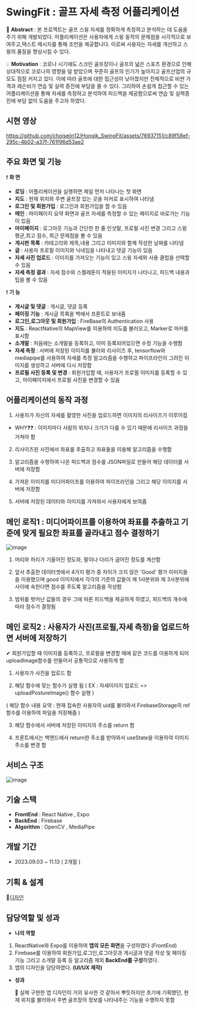# SwingFit : 골프 자세 측정 어플리케이션

📢 **Abstract** : 본 프로젝트는 골프 스윙 자세를 정확하게 측정하고 분석하는 데 도움을 주기 위해 개발되었다.
어플리케이션은 사용자에게 스윙 동작의 문제점을 시각적으로 보여주고,텍스트 메시지를 통해 조언을 제공합니다. 이로써 사용자는 자세를 개선하고 스윙의 품질을 향상시킬 수 있다.


💡 **Motivation** : 코로나 시기에도 스크린 골프장이나 골프의 넓은 스포츠 환경으로 인해 상대적으로 코로나의 영향을 덜 받았으며 꾸준히 골프의 인기가 높아지고 골프산업의 규모도 점점 커지고 있다. 
이에 따라 골프에 대한 접근성이 낮아졌지만 전체적으로 비싼 가격과 레슨비가 연습 및 실력 증진에 부담을 줄 수 있다.
그리하여 손쉽게 접근할 수 있는 어플리케이션을 통해 자세를 측정하고 분석하여 피드백을 제공함으로써 연습 및 실력증진에 부담 없이 도움을 주고자 하였다.

## 시현 영상 


https://github.com/choisejin12/Hongik_SwingFit/assets/76937151/c89f58ef-295c-4b02-a37f-761f96d53ae2



## 주요 화면 및 기능

❗  **화 면**
- **로딩** : 어플리케이션을 실행하면 제일 먼저 나타나는 첫 화면
- **지도** : 현재 위치와 주변 골프장 있는 곳을 마커로 표시하여 나타냄
- **로그인 및 회원가입** : 로그인과 회원가입을 할 수 있음
- **메인** : 마이페이지 요약 화면과 골프 자세를 측정할 수 있는 페이지로 바로가는 기능이 있음
- **마이페이지** : 로그아웃 기능과 간단한 한 줄 인삿말, 프로필 사진 변경 그리고 스윙 평균,최고 점수, 최근 문제점을 볼 수 있음
- **게시판 목록** : 카테고리와 제목,내용 그리고 이미지와 함께 작성한 날짜를 나타냄
- **글** : 사용자 프로필 이미지와 닉네임을 나타내고 댓글 기능이 있음
- **자세 사진 업로드** : 이미지를 가져오는 기능이 있고 스윙 자세와 사용 클럽을 선택할 수 있음
- **자세 측정 결과** : 자세 점수와 스켈레톤이 적용된 이미지가 나타나고, 피드백 내용과 팁을 볼 수 있음

❗ **기 능**
- **게시글 및 댓글** : 게시글, 댓글 등록
- **페이징 기능** : 게시글 목록을 백에서 프론트로 보내줌
- **로그인,로그아웃 및 회원가입** : FireBase의 Authentication 사용
- **지도** : ReactNative의 MapView를 이용하여 지도를 불러오고, Marker로 마커를 표시함
- **소개말** : 처음에는 소개말을 등록하고, 이미 등록되어있으면 수정 기능을 수행함
- **자세 측정** : 서버에 저장된 이미지를 불러와 리사이즈 후, tensorflow와 mediapipe를 사용하여
  자세를 측정 알고리즘을 수행하고 파이프라인이 그려진 이미지를 생성하고 서버에 다시 저장함
- **프로필 사진 등록 및 변경** : 회원가입할 때, 사용자가 프로필 이미지를 등록할 수 있고, 마이페이지에서
프로필 사진을 변경할 수 있음

## 어플리케이션의 동작 과정
1. 사용자가 자신의 자세를 촬영한 사진을 업로드하면 이미지의 리사이즈가 이루어짐

- WHY❓❓ : 이미지마다 사람의 위치나 크기가 다를 수 있기 때문에 리사이즈 과정을 거쳐야 함

2. 리사이즈된 사진에서 좌표를 추출하고 좌표들을 이용해 알고리즘을 수행함

3. 알고리즘을 수행하여 나온 피드백과 점수를 JSON파일로 만들어 해당 데이터를 서버에 저장함

4. 가져온 이미지를 미디어파이프를 이용하여 파이프라인을 그리고 해당 이미지를 서버에 저장함

5. 서버에 저장된 데이터와 이미지를 가져와서 사용자에게 보여줌
   

## 메인 로직1 : 미디어파이프를 이용하여 좌표를 추출하고 기준에 맞게 필요한 좌표를 골라내고 점수 결정하기
![image](https://github.com/choisejin12/Hongik_SwingFit/assets/76937151/df221e4c-f3d7-440d-920e-37b01458bcea)

1. 머리와 허리가 기울어진 정도와, 팔이나 다리가 굽어진 정도를 계산함

2. 앞서 추출한 데이터셋에서 4가지 평가 중 차이가 크지 않은 'Good' 평가 이미지들을 이용했으며 good 이미지에서
각각의 기준의 값들이 제 1사분위와 제 3사분위에 사이에 속한다면 점수를 주도록 알고리즘을 작성함

3. 범위를 벗어난 값들의 경우 그에 따른 피드백을 제공하게 하였고, 피드백의 개수에 따라 점수가 결정됨

## 메인 로직2 : 사용자가 사진(프로필,자세 측정)을 업로드하면 서버에 저장하기


✔ 회원가입할 때 이미지를 등록하고, 프로필을 변경할 때에 같은 코드를 이용하게 되어
uploadImage함수를 만들어서 공통적으로 사용하게 함

1. 사용자가 사진을 업로드 함

2. 해당 함수에 맞는 함수가 실행 됨 ( EX : 자세이미지 업로드 => uploadPostureImage() 함수 실행 )

( 해당 함수 내용 요약 : 현재 접속한 사용자의 uid를 불러와서 FirebaseStorage의 ref함수를 이용하여 파일을 저장해줌 )

3. 해당 함수에서 서버에 저장된 이미지의 주소를 return 함

4. 프론트에서는 백엔드에서 return한 주소를 받아와서 useState을 이용하여 이미지 주소를 변경 함

## 서비스 구조

![image](https://github.com/choisejin12/Hongik_SwingFit/assets/76937151/2539d977-b73e-4d8d-90f8-c9b2ed44b2c8)

## 기술 스택

- **FrontEnd** : React Native , Expo
- **BackEnd** : Firebase
- **Algorithm** : OpenCV , MediaPipe


## 개발 기간

- 2023.09.03 ~ 11.13 ( 2개월 )


## 기획 & 설계

🌻[디자인](https://www.figma.com/file/WzQzsCube1dBDlEMVt79JY/%EC%A2%85%EC%84%A4?type=design&node-id=0%3A1&mode=design&t=CbWtIvOrq5WgZDwP-1)

## 담당역할 및 성과

- **나의 역할** 
1. ReactNative와 Expo를 이용하여 **앱의 모든 화면**을 구성하였다 (FrontEnd)
2. Firebase를 이용하여 회원가입,로그인,로그아웃과 게시글과 댓글 작성 및 페이징 기능 그리고 소개말 등록 등
알고리즘 제외 **BackEnd를 구성**하였다.
3. 앱의 디자인을 담당하였다. **(UI/UX 제작)**

- **성과**

  🎇 실제 구현한 앱 디자인이 거의 유사한 것 같아서 뿌듯하지만 초기에 기획했던, 현재 위치를 불러와서 주변 골프장의 정보를 나타내주는 기능을 수행하지 못함

